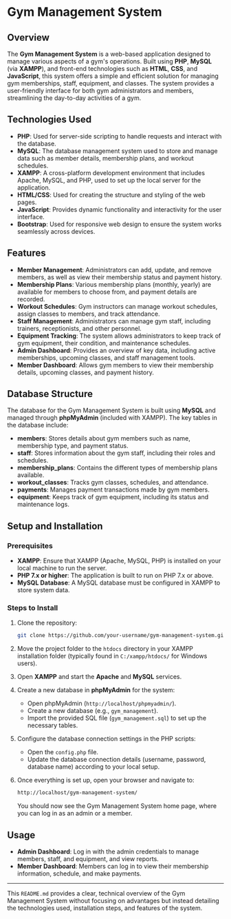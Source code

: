 # Gym Management System

## Overview

The **Gym Management System** is a web-based application designed to manage various aspects of a gym's operations. Built using **PHP**, **MySQL** (via **XAMPP**), and front-end technologies such as **HTML**, **CSS**, and **JavaScript**, this system offers a simple and efficient solution for managing gym memberships, staff, equipment, and classes. The system provides a user-friendly interface for both gym administrators and members, streamlining the day-to-day activities of a gym.

## Technologies Used

- **PHP**: Used for server-side scripting to handle requests and interact with the database.
- **MySQL**: The database management system used to store and manage data such as member details, membership plans, and workout schedules.
- **XAMPP**: A cross-platform development environment that includes Apache, MySQL, and PHP, used to set up the local server for the application.
- **HTML/CSS**: Used for creating the structure and styling of the web pages.
- **JavaScript**: Provides dynamic functionality and interactivity for the user interface.
- **Bootstrap**: Used for responsive web design to ensure the system works seamlessly across devices.

## Features

- **Member Management**: Administrators can add, update, and remove members, as well as view their membership status and payment history.
- **Membership Plans**: Various membership plans (monthly, yearly) are available for members to choose from, and payment details are recorded.
- **Workout Schedules**: Gym instructors can manage workout schedules, assign classes to members, and track attendance.
- **Staff Management**: Administrators can manage gym staff, including trainers, receptionists, and other personnel.
- **Equipment Tracking**: The system allows administrators to keep track of gym equipment, their condition, and maintenance schedules.
- **Admin Dashboard**: Provides an overview of key data, including active memberships, upcoming classes, and staff management tools.
- **Member Dashboard**: Allows gym members to view their membership details, upcoming classes, and payment history.

## Database Structure

The database for the Gym Management System is built using **MySQL** and managed through **phpMyAdmin** (included with XAMPP). The key tables in the database include:

- **members**: Stores details about gym members such as name, membership type, and payment status.
- **staff**: Stores information about the gym staff, including their roles and schedules.
- **membership_plans**: Contains the different types of membership plans available.
- **workout_classes**: Tracks gym classes, schedules, and attendance.
- **payments**: Manages payment transactions made by gym members.
- **equipment**: Keeps track of gym equipment, including its status and maintenance logs.

## Setup and Installation

### Prerequisites

- **XAMPP**: Ensure that XAMPP (Apache, MySQL, PHP) is installed on your local machine to run the server.
- **PHP 7.x or higher**: The application is built to run on PHP 7.x or above.
- **MySQL Database**: A MySQL database must be configured in XAMPP to store system data.

### Steps to Install

1. Clone the repository:

    ```bash
    git clone https://github.com/your-username/gym-management-system.git
    ```

2. Move the project folder to the `htdocs` directory in your XAMPP installation folder (typically found in `C:/xampp/htdocs/` for Windows users).

3. Open **XAMPP** and start the **Apache** and **MySQL** services.

4. Create a new database in **phpMyAdmin** for the system:

    - Open phpMyAdmin (`http://localhost/phpmyadmin/`).
    - Create a new database (e.g., `gym_management`).
    - Import the provided SQL file (`gym_management.sql`) to set up the necessary tables.

5. Configure the database connection settings in the PHP scripts:

    - Open the `config.php` file.
    - Update the database connection details (username, password, database name) according to your local setup.

6. Once everything is set up, open your browser and navigate to:

    ```bash
    http://localhost/gym-management-system/
    ```

    You should now see the Gym Management System home page, where you can log in as an admin or a member.

## Usage

- **Admin Dashboard**: Log in with the admin credentials to manage members, staff, and equipment, and view reports.
- **Member Dashboard**: Members can log in to view their membership information, schedule, and make payments.

---

This `README.md` provides a clear, technical overview of the Gym Management System without focusing on advantages but instead detailing the technologies used, installation steps, and features of the system.

